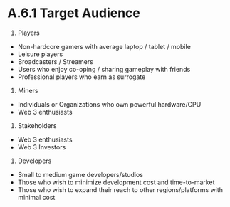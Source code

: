 # A.6.1 Target Audience

1. Players

* Non-hardcore gamers with average laptop / tablet / mobile
* Leisure players
* Broadcasters / Streamers
* Users who enjoy co-oping / sharing gameplay with friends
* Professional players who earn as surrogate

1. Miners

* Individuals or Organizations who own powerful hardware/CPU
* Web 3 enthusiasts

1. Stakeholders

* Web 3 enthusiasts
* Web 3 Investors

1. Developers

* Small to medium game developers/studios
* Those who wish to minimize development cost and time-to-market
* Those who wish to expand their reach to other regions/platforms with minimal cost
